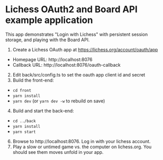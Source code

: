# Lichess OAuth2 and Board API example application

This app demonstrates "Login with Lichess"
with persistent session storage,
and playing with the Board API.

1. Create a Lichess OAuth app at https://lichess.org/account/oauth/app
  - Homepage URL: http://localhost:8076
  - Callback URL: http://localhost:8076/oauth-callback
2. Edit back/src/config.ts to set the oauth app client id and secret
3. Build the front-end:
  - `cd front`
  - `yarn install`
  - `yarn dev` (or `yarn dev -w` to rebuild on save)
4. Build and start the back-end:
  - `cd ../back`
  - `yarn install`
  - `yarn start`
6. Browse to http://localhost:8076. Log in with your lichess account.
7. Play a slow or untimed game vs. the computer on lichess.org. You should see them moves unfold in your app.
